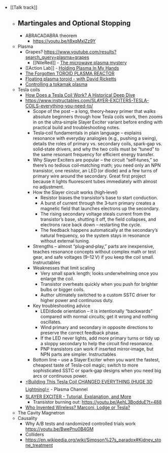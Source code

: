- [[Talk track]]
	- Martingales and Optional Stopping
		-
		- ABRACADABRA theorem
			- https://youtu.be/t8xqMxlZz9Y
	- Plasma
		- Grapes?
		  https://www.youtube.com/results?search_query=plasma+grapes
			- [[NileRed]] - [The microwave plasma mystery](https://youtu.be/l0u8Vtf2GoQ)
		- [[Action Lab]] - [Holding Plasma In My Hands](https://youtu.be/X-QgC6Trns4)
		- [The Forgotten TOROID PLASMA REACTOR](https://youtu.be/Rw3sfhW3Bt0)
		- [Floating plasma toroid - with David Ricketts](https://youtu.be/iXqbCmTt1Yg)
		- [Controlling a tokamak plasma](https://youtu.be/I8hXBrEhxKU)
	- Tesla coils
		- [How Does a Tesla Coil Work? A Historical Deep Dive](https://youtu.be/IN9jb3fzZd0)
		- https://www.instructables.com/SLAYER-EXCITERS-TESLA-COILS-everything-you-need-to/
			- Scope of the post – a long, theory‑heavy primer that walks absolute beginners through how Tesla coils work, then zooms in on the ultra‑simple Slayer Exciter variant before ending with practical build and troubleshooting notes.
			- Tesla‑coil fundamentals in plain language – explains resonance with everyday analogies (e.g., pushing a swing), details the roles of primary vs. secondary coils, spark‑gap vs. solid‑state drivers, and why the two coils must be “tuned” to the same resonant frequency for efficient energy transfer.
			- Why Slayer Exciters are popular – the circuit “self‑tunes,” so there’s no tedious coil‑matching math; you need only an NPN transistor, one resistor, an LED (or diode) and a few turns of primary wire around the secondary. Great first project because it lights fluorescent tubes immediately with almost no adjustment.
			- How the Slayer circuit works (high‑level)
				- Resistor biases the transistor’s base to start conduction.
				- A burst of current through the 3‑turn primary creates a magnetic field that launches electrons up the secondary.
				- The rising secondary voltage steals current from the transistor’s base, shutting it off, the field collapses, and electrons race back down – restarting the cycle.
				- The feedback happens automatically at the secondary’s natural frequency, so the system stays in resonance without external tuning.
			- Strengths – almost “plug‑and‑play,” parts are inexpensive, teaches resonance concepts without complex math or test gear, and safe voltages (9–12 V) if you keep the coil small. 
			  Instructables
			- Weaknesses that limit scaling
				- Very small spark length; looks underwhelming once you enlarge the coil.
				- Transistor overheats quickly when you push for brighter bulbs or bigger coils.
				- Author ultimately switched to a custom SSTC driver for higher power and continuous duty.
			- Key troubleshooting advice
				- LED/diode orientation – it is intentionally “backwards” compared with normal circuits; get it wrong and nothing oscillates.
				- Wind primary and secondary in opposite directions to preserve the correct feedback phase.
				- If the LED never lights, add more primary turns or tidy up a sloppy secondary to help the circuit find resonance.
				- PNP transistors can work if inserted mirror‑image, but NPN parts are simpler. 
				  Instructables
			- Bottom line – use a Slayer Exciter when you want the fastest, cheapest taste of Tesla‑coil magic; switch to more sophisticated SSTC or spark‑gap designs when you need big arcs or continuous power.
		- [⚡Building This Tesla Coil CHANGED EVERYTHING (HUGE 3D Lightning)⚡](https://youtu.be/wWIeUsnqkRk) - Plasma Channel
		- [SLAYER EXCITER - Tutorial, Explanation, and More](https://youtu.be/AehL3BodduE)
			- Transistor burning out: https://youtu.be/AehL3BodduE?t=488
		- [Who Invented Wireless? Marconi, Lodge or Tesla?](https://youtu.be/dc41FCzeZNw)
	- The Cavity Magnetron
	- Causality
		- Why A/B tests and randomized controlled trials work
		  https://youtu.be/BwePnu0B4GM
		- Colliders
		- https://en.wikipedia.org/wiki/Simpson%27s_paradox#Kidney_stone_treatment